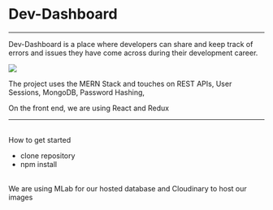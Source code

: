 # Dev-Dashboard

<hr />

Dev-Dashboard is a place where developers can share and keep track of errors and issues they have come across during their development career.

![](https://res.cloudinary.com/drjonifvw/image/upload/v1550696460/dev-dashboard/Example.png)

The project uses the MERN Stack and touches on REST APIs, User Sessions, MongoDB, Password Hashing,

On the front end, we are using React and Redux

<hr />
<br/>
How to get started

- clone repository
- npm install

<br />
We are using MLab for our hosted database and Cloudinary to host our images
